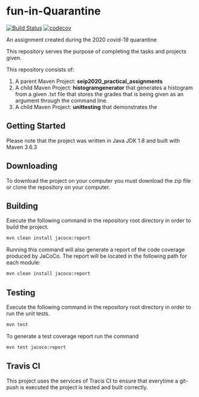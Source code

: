 

# fun-in-Quarantine

 [![Build Status](https://travis-ci.com/ariadnimac/fun-in-Quarantine.svg?token=ghcacf6iv5VcjeSKztqj&branch=development)](https://travis-ci.com/ariadnimac/fun-in-Quarantine)  [![codecov](https://codecov.io/gh/ariadnimac/fun-in-Quarantine/branch/development/graph/badge.svg?token=AQioBsON9h)](https://codecov.io/gh/ariadnimac/fun-in-Quarantine)

An assignment created during the 2020 covid-19 quarantine

This repository serves the purpose of completing the tasks and projects given. 

This repository consists of:

1. A parent Maven Project: **seip2020_practical_assignments**
2. A child Maven Project: **histogramgenerator** that generates a histogram from a given .txt file that stores the grades that is being given as an argument through the command line.
3. A child Maven Project: **unittesting** that demonstrates the  

## Getting Started

Please note that the project was written in Java JDK 1.8 and built with Maven 3.6.3

## Downloading

To download the project on your computer you must download the zip file or clone the repository on your computer.

## Building

Execute the following command in the repository root directory in order to build the project.

```sh
mvn clean install jacoco:report
```

Running this command will also generate a report of the code coverage produced by JaCoCo. The report will be located in the following path for each module:

```sh
mvn clean install jacoco:report
```
## Testing

Execute the following command in the repository root directory in order to run the unit tests.

```sh
mvn test
```
To generate a test coverage report run the command
```sh
mvn test jacoco:report
```
## Travis CI
This project uses the services of Tracis CI to ensure that everytime a git-push is executed the project is tested and built correctly. 


  